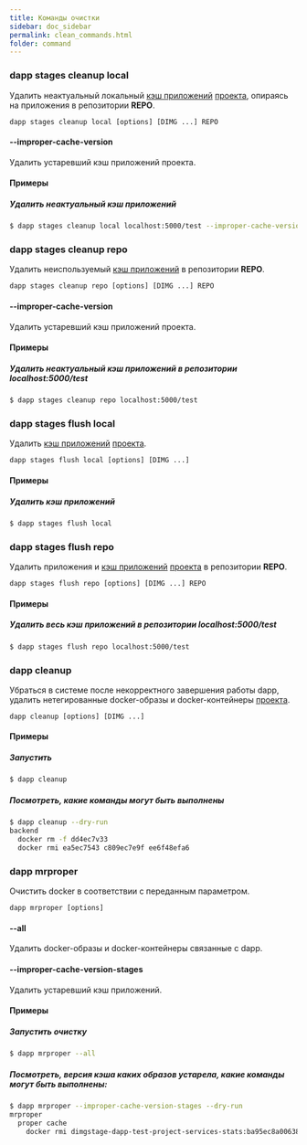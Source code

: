 ```yaml
---
title: Команды очистки
sidebar: doc_sidebar
permalink: clean_commands.html
folder: command
---
```


### dapp stages cleanup local
Удалить неактуальный локальный [кэш приложений](definitions.html#кэш-приложения) [проекта](definitions.html#проект), опираясь на приложения в репозитории **REPO**.

```
dapp stages cleanup local [options] [DIMG ...] REPO
```

#### --improper-cache-version
Удалить устаревший кэш приложений проекта.

#### Примеры

##### Удалить неактуальный кэш приложений
```bash
$ dapp stages cleanup local localhost:5000/test --improper-cache-version
```

### dapp stages cleanup repo
Удалить неиспользуемый [кэш приложений](definitions.html#кэш-приложения) в репозитории **REPO**.

```
dapp stages cleanup repo [options] [DIMG ...] REPO
```

#### --improper-cache-version
Удалить устаревший кэш приложений проекта.

#### Примеры

##### Удалить неактуальный кэш приложений в репозитории localhost:5000/test
```bash
$ dapp stages cleanup repo localhost:5000/test
```

### dapp stages flush local
Удалить [кэш приложений](definitions.html#кэш-приложения) [проекта](definitions.html#проект).

```
dapp stages flush local [options] [DIMG ...]
```

#### Примеры

##### Удалить кэш приложений
```bash
$ dapp stages flush local
```

### dapp stages flush repo
Удалить приложения и [кэш приложений](definitions.html#кэш-приложения) [проекта](definitions.html#проект) в репозитории **REPO**.

```
dapp stages flush repo [options] [DIMG ...] REPO
```

#### Примеры

##### Удалить весь кэш приложений в репозитории localhost:5000/test
```bash
$ dapp stages flush repo localhost:5000/test
```

### dapp cleanup
Убраться в системе после некорректного завершения работы dapp, удалить нетегированные docker-образы и docker-контейнеры [проекта](definitions.html#проект).

```
dapp cleanup [options] [DIMG ...]
```

#### Примеры

##### Запустить
```bash
$ dapp cleanup
```

##### Посмотреть, какие команды могут быть выполнены
```bash
$ dapp cleanup --dry-run
backend
  docker rm -f dd4ec7v33
  docker rmi ea5ec7543 c809ec7e9f ee6f48efa6
```

### dapp mrproper
Очистить docker в соответствии с переданным параметром.

```
dapp mrproper [options]
```

#### --all
Удалить docker-образы и docker-контейнеры связанные с dapp.

#### --improper-cache-version-stages
Удалить устаревший кэш приложений.

#### Примеры

##### Запустить очистку
```bash
$ dapp mrproper --all
```

##### Посмотреть, версия кэша каких образов устарела, какие команды могут быть выполнены:
```bash
$ dapp mrproper --improper-cache-version-stages --dry-run
mrproper
  proper cache
    docker rmi dimgstage-dapp-test-project-services-stats:ba95ec8a00638ddac413a13e303715dd2c93b80295c832af440c04a46f3e8555 dimgstage-dapp-test-project-services-stats:f53af70566ec23fb634800d159425da6e7e61937afa95e4ed8bf531f3503daa6
```
